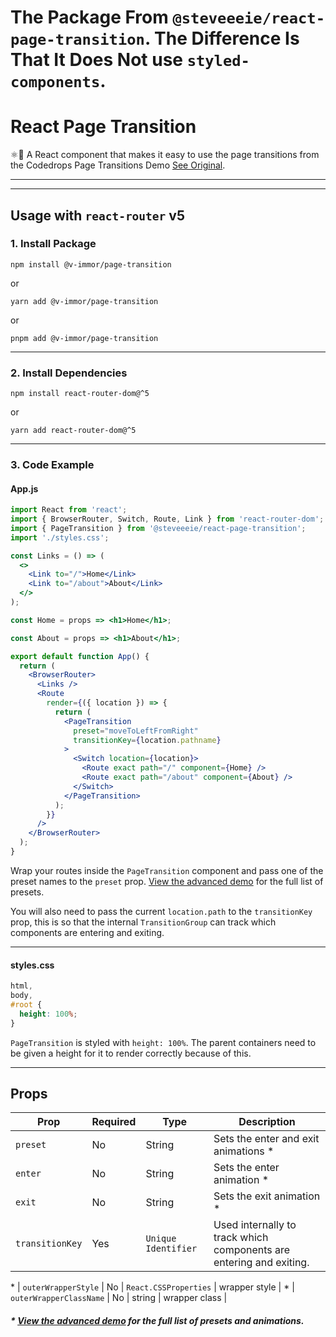 # The Package From `@steveeeie/react-page-transition`. The Difference Is That It Does Not use `styled-components`.

# React Page Transition

⚛️💨 A React component that makes it easy to use the page transitions from the Codedrops Page Transitions Demo [See Original](https://tympanus.net/Development/PageTransitions/).

<!-- ### [View Basic Demo](https://codesandbox.io/s/basic-react-page-transition-demo-rk0uv)

### [View Advanced Demo](https://codesandbox.io/s/advanced-react-page-transition-demo-z8hmd)

### [View TypeScript Demo](https://codesandbox.io/s/advanced-react-page-transition-demo-typescript-nb4lzk) -->

---

<!-- <p align="center">
<img src="https://github.com/Steveeeie/react-page-transition/blob/master/preview-1.gif?raw=true" alt="preview" width="100%" />  <br/>
<img src="https://github.com/Steveeeie/react-page-transition/blob/master/preview-2.gif?raw=true" alt="preview" width="100%" />
</p> -->

---

## Usage with `react-router` v5

### 1. Install Package

`npm install @v-immor/page-transition`

or

`yarn add @v-immor/page-transition`

or

`pnpm add @v-immor/page-transition`

---

### 2. Install Dependencies

`npm install react-router-dom@^5`

or

`yarn add react-router-dom@^5`

---

### 3. Code Example

#### App.js

```jsx
import React from 'react';
import { BrowserRouter, Switch, Route, Link } from 'react-router-dom';
import { PageTransition } from '@steveeeie/react-page-transition';
import './styles.css';

const Links = () => (
  <>
    <Link to="/">Home</Link>
    <Link to="/about">About</Link>
  </>
);

const Home = props => <h1>Home</h1>;

const About = props => <h1>About</h1>;

export default function App() {
  return (
    <BrowserRouter>
      <Links />
      <Route
        render={({ location }) => {
          return (
            <PageTransition
              preset="moveToLeftFromRight"
              transitionKey={location.pathname}
            >
              <Switch location={location}>
                <Route exact path="/" component={Home} />
                <Route exact path="/about" component={About} />
              </Switch>
            </PageTransition>
          );
        }}
      />
    </BrowserRouter>
  );
}
```

Wrap your routes inside the `PageTransition` component and pass one of the preset names to the `preset` prop. [View the advanced demo](https://codesandbox.io/s/advanced-react-page-transition-demo-z8hmd) for the full list of presets.

You will also need to pass the current `location.path` to the `transitionKey` prop, this is so that the internal `TransitionGroup` can track which components are entering and exiting.

---

#### styles.css

```css
html,
body,
#root {
  height: 100%;
}
```

`PageTransition` is styled with `height: 100%`. The parent containers need to be given a height for it to render correctly because of this.

---

## Props

| Prop             | Required | Type              | Description                                                         |
| ---------------- | -------- | ----------------- | ------------------------------------------------------------------- |
| `preset`         | No       | String            | Sets the enter and exit animations \*                               |
| `enter` | No       | String            | Sets the enter animation \*                                         |
| `exit`  | No       | String            | Sets the exit animation \*                                          |
| `transitionKey`  | Yes      | `Unique Identifier` | Used internally to track which components are entering and exiting. |
\*
| `outerWrapperStyle` | No | `React.CSSProperties` | wrapper style |
\*
| `outerWrapperClassName` | No | string | wrapper class |

##### \* [View the advanced demo](https://codesandbox.io/s/advanced-react-page-transition-demo-z8hmd) for the full list of presets and animations.